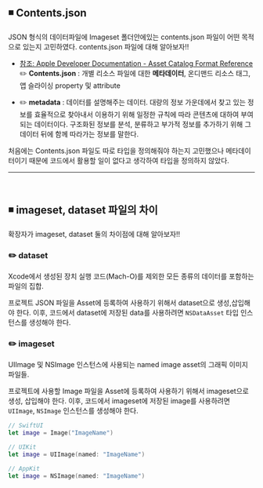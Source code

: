 ## ◾️ Contents.json
JSON 형식의 데이터파일에 Imageset 폴더안에있는 contents.json 파일이 어떤 목적으로 있는지 고민하였다. contents.json 파일에 대해 알아보자!!
* [참조: Apple Developer Documentation - Asset Catalog Format Reference](https://developer.apple.com/library/archive/documentation/Xcode/Reference/xcode_ref-Asset_Catalog_Format/ImageSetType.html#//apple_ref/doc/uid/TP40015170-CH25-SW1) <br/> ✏️ **Contents.json** : 개별 리소스 파일에 대한 **메타데이터**, 온디맨드 리소스 태그, 앱 슬라이싱 property 및 attribute
- ✏️ **metadata** : 데이터를 설명해주는 데이터. 대량의 정보 가운데에서 찾고 있는 정보를 효율적으로 찾아내서 이용하기 위해 일정한 규칙에 따라 콘텐츠에 대하여 부여되는 데이터이다. 구조화된 정보를 분석, 분류하고 부가적 정보를 추가하기 위해 그 데이터 뒤에 함께 따라가는 정보를 말한다.

처음에는 Contents.json 파일도 따로 타입을 정의해줘야 하는지 고민했으나 메타데이터이기 때문에 코드에서 활용할 일이 없다고 생각하여 타입을 정의하지 않았다.

---
<br/>

## ◾️ imageset, dataset 파일의 차이
확장자가 imageset, dataset 둘의 차이점에 대해 알아보자!!

### ✏️ dataset
Xcode에서 생성된 장치 실행 코드(Mach-O)를 제외한 모든 종류의 데이터를 포함하는 파일의 집합.

프로젝트 JSON 파일을 Asset에 등록하여 사용하기 위해서 dataset으로 생성,삽입해야 한다.
이후, 코드에서 dataset에 저장된 data를 사용하려면 `NSDataAsset` 타입 인스턴스를 생성해야 한다.
<br/>

### ✏️ imageset
UIImage 및 NSImage 인스턴스에 사용되는 named image asset의 그래픽 이미지 파일들.

프로젝트에 사용할 Image 파일을 Asset에 등록하여 사용하기 위해서 imageset으로 생성, 삽입해야 한다.
이후, 코드에서 imageset에 저장된 image를 사용하려면 `UIImage`, `NSImage` 인스턴스를 생성해야 한다.

```swift
// SwiftUI
let image = Image("ImageName")

// UIKit
let image = UIImage(named: "ImageName")

// AppKit
let image = NSImage(named: "ImageName")
```

